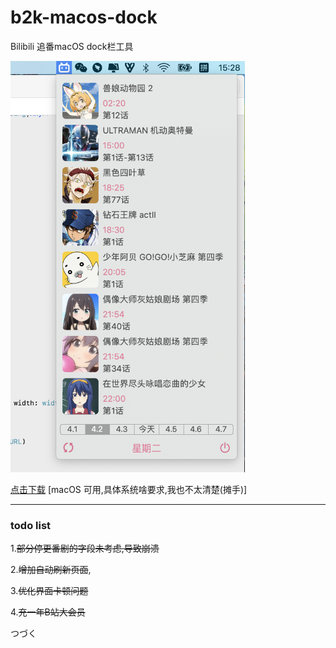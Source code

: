 # b2k-macos-dock
Bilibili 追番macOS dock栏工具

<img src="./mdSupport/00.jpg" width=375 height=658 />

[点击下载](https://github.com/Dawninest/b2k-macos/releases/download/v0.0/B2K-v0.0.1.dmg) [macOS 可用,具体系统啥要求,我也不太清楚(摊手)]

------

### todo list

1.~~部分停更番剧的字段未考虑,导致崩溃~~

2.~~增加自动刷新页面~~,

3.~~优化界面卡顿问题~~

4.~~充一年B站大会员~~

つづく

